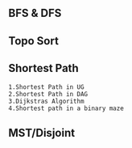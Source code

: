 ## BFS & DFS
## Topo Sort
## Shortest Path
    1.Shortest Path in UG
    2.Shortest Path in DAG
    3.Dijkstras Algorithm
    4.Shortest path in a binary maze
## MST/Disjoint